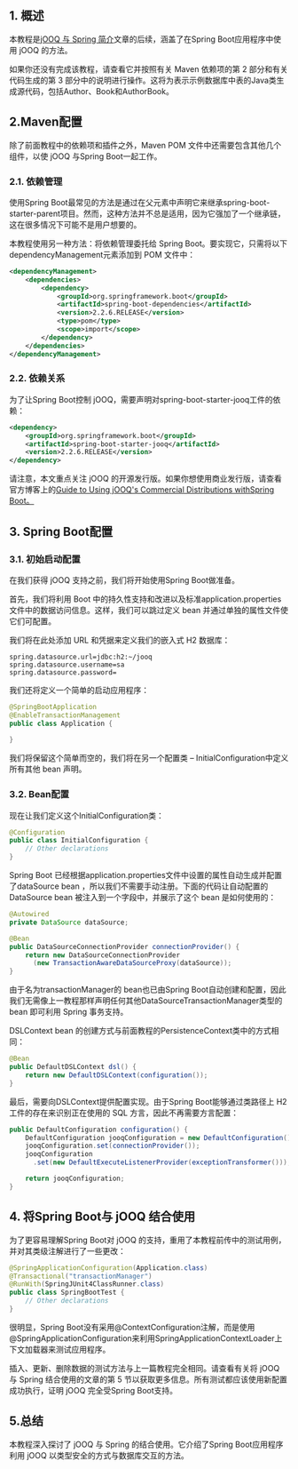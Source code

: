 ## 1. 概述

本教程是[jOOQ 与 Spring 简介](https://www.baeldung.com/jooq-with-spring)文章的后续，涵盖了在Spring Boot应用程序中使用 jOOQ 的方法。

如果你还没有完成该教程，请查看它并按照有关 Maven 依赖项的第 2 部分和有关代码生成的第 3 部分中的说明进行操作。这将为表示示例数据库中表的Java类生成源代码，包括Author、Book和AuthorBook。

## 2.Maven配置

除了前面教程中的依赖项和插件之外，Maven POM 文件中还需要包含其他几个组件，以使 jOOQ 与Spring Boot一起工作。

### 2.1. 依赖管理

使用Spring Boot最常见的方法是通过在父元素中声明它来继承spring-boot-starter-parent项目。然而，这种方法并不总是适用，因为它强加了一个继承链，这在很多情况下可能不是用户想要的。

本教程使用另一种方法：将依赖管理委托给 Spring Boot。要实现它，只需将以下dependencyManagement元素添加到 POM 文件中：

```xml
<dependencyManagement>
    <dependencies>
        <dependency>
            <groupId>org.springframework.boot</groupId>
            <artifactId>spring-boot-dependencies</artifactId>
            <version>2.2.6.RELEASE</version>
            <type>pom</type>
            <scope>import</scope>
        </dependency>
    </dependencies>
</dependencyManagement>
```

### 2.2. 依赖关系

为了让Spring Boot控制 jOOQ，需要声明对spring-boot-starter-jooq工件的依赖：

```xml
<dependency>
    <groupId>org.springframework.boot</groupId>
    <artifactId>spring-boot-starter-jooq</artifactId>
    <version>2.2.6.RELEASE</version>
</dependency>
```

请注意，本文重点关注 jOOQ 的开源发行版。如果你想使用商业发行版，请查看官方博客上的[Guide to Using jOOQ's Commercial Distributions withSpring Boot。](https://blog.jooq.org/2019/06/26/how-to-use-jooqs-commercial-distributions-with-spring-boot/)

## 3. Spring Boot配置

### 3.1. 初始启动配置

在我们获得 jOOQ 支持之前，我们将开始使用Spring Boot做准备。

首先，我们将利用 Boot 中的持久性支持和改进以及标准application.properties文件中的数据访问信息。这样，我们可以跳过定义 bean 并通过单独的属性文件使它们可配置。

我们将在此处添加 URL 和凭据来定义我们的嵌入式 H2 数据库：

```plaintext
spring.datasource.url=jdbc:h2:~/jooq
spring.datasource.username=sa
spring.datasource.password=
```

我们还将定义一个简单的启动应用程序：

```java
@SpringBootApplication
@EnableTransactionManagement
public class Application {
    
}
```

我们将保留这个简单而空的，我们将在另一个配置类 – InitialConfiguration中定义所有其他 bean 声明。

### 3.2. Bean配置

现在让我们定义这个InitialConfiguration类：

```java
@Configuration
public class InitialConfiguration {
    // Other declarations
}
```

Spring Boot 已经根据application.properties文件中设置的属性自动生成并配置了dataSource bean ，所以我们不需要手动注册。下面的代码让自动配置的DataSource bean 被注入到一个字段中，并展示了这个 bean 是如何使用的：

```java
@Autowired
private DataSource dataSource;

@Bean
public DataSourceConnectionProvider connectionProvider() {
    return new DataSourceConnectionProvider
      (new TransactionAwareDataSourceProxy(dataSource));
}
```

由于名为transactionManager的 bean也已由Spring Boot自动创建和配置，因此我们无需像上一教程那样声明任何其他DataSourceTransactionManager类型的 bean 即可利用 Spring 事务支持。

DSLContext bean 的创建方式与前面教程的PersistenceContext类中的方式相同：

```java
@Bean
public DefaultDSLContext dsl() {
    return new DefaultDSLContext(configuration());
}
```

最后，需要向DSLContext提供配置实现。由于Spring Boot能够通过类路径上 H2 工件的存在来识别正在使用的 SQL 方言，因此不再需要方言配置：

```java
public DefaultConfiguration configuration() {
    DefaultConfiguration jooqConfiguration = new DefaultConfiguration();
    jooqConfiguration.set(connectionProvider());
    jooqConfiguration
      .set(new DefaultExecuteListenerProvider(exceptionTransformer()));

    return jooqConfiguration;
}
```

## 4. 将Spring Boot与 jOOQ 结合使用

为了更容易理解Spring Boot对 jOOQ 的支持，重用了本教程前传中的测试用例，并对其类级注解进行了一些更改：

```java
@SpringApplicationConfiguration(Application.class)
@Transactional("transactionManager")
@RunWith(SpringJUnit4ClassRunner.class)
public class SpringBootTest {
    // Other declarations
}
```

很明显，Spring Boot没有采用@ContextConfiguration注解，而是使用@SpringApplicationConfiguration来利用SpringApplicationContextLoader上下文加载器来测试应用程序。

插入、更新、删除数据的测试方法与上一篇教程完全相同。请查看有关将 jOOQ 与 Spring 结合使用的文章的第 5 节以获取更多信息。所有测试都应该使用新配置成功执行，证明 jOOQ 完全受Spring Boot支持。

## 5.总结

本教程深入探讨了 jOOQ 与 Spring 的结合使用。它介绍了Spring Boot应用程序利用 jOOQ 以类型安全的方式与数据库交互的方法。